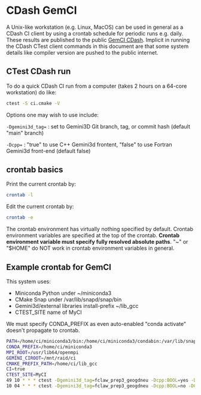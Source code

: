 # CDash GemCI

A Unix-like workstation (e.g. Linux, MacOS) can be used in general as a CDash CI client by using a crontab schedule for periodic runs e.g. daily.
These results are published to the public
[GemCI CDash](https://my.cdash.org/index.php?subproject=python&project=GemCI).
Implicit in running the CDash CTest client commands in this document are that some system details like compiler version are pushed to the public internet.

## CTest CDash run

To do a quick CDash CI run from a computer (takes 2 hours on a 64-core workstation) do like:

```sh
ctest -S ci.cmake -V
```

Options one may wish to use include:

`-Dgemini3d_tag=`
: set to Gemini3D Git branch, tag, or commit hash (default "main" branch)

`-Dcpp=`
: "true" to use C++ Gemini3d frontent, "false" to use Fortran Gemini3d front-end (default false)

## crontab basics

Print the current crontab by:

```sh
crontab -l
```

Edit the current crontab by:

```sh
crontab -e
```

The crontab environment has virtually nothing specified by default.
Crontab environment variables are specified at the top of the crontab.
**Crontab environment variable must specify fully resolved absolute paths**.
"~" or "$HOME" do NOT work in crontab environment variables in general.

## Example crontab for GemCI

This system uses:

* Miniconda Python under ~/miniconda3
* CMake Snap under /var/lib/snapd/snap/bin
* Gemini3d/external libraries install-prefix ~/lib_gcc
* CTEST_SITE name of MyCI

We must specify CONDA_PREFIX as even auto-enabled "conda activate" doesn't propagate to crontab.

```sh
PATH=/home/ci/miniconda3/bin:/home/ci/miniconda3/condabin:/var/lib/snapd/snap/bin:/usr/share/Modules/bin:/usr/local/bin:/usr/bin:/usr/local/sbin:/usr/sbin
CONDA_PREFIX=/home/ci/miniconda3
MPI_ROOT=/usr/lib64/openmpi
GEMINI_CIROOT=/mnt/raid/ci
CMAKE_PREFIX_PATH=/home/ci/lib_gcc
CI=true
CTEST_SITE=MyCI
49 10 * * * ctest -Dgemini3d_tag=fclaw_prep3_geogdneu -Dcpp:BOOL=yes -DCTEST_MODEL=Nightly -S $HOME/code/gemci/ci.cmake -V
10 04 * * * ctest -Dgemini3d_tag=fclaw_prep3_geogdneu -Dcpp:BOOL=no -DCTEST_MODEL=Nightly -S $HOME/code/gemci/ci.cmake -V
```
